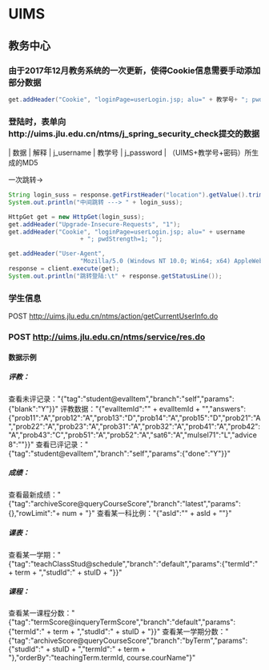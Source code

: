 # UIMS
## 教务中心

### 由于2017年12月教务系统的一次更新，使得Cookie信息需要手动添加部分数据
```java
get.addHeader("Cookie", "loginPage=userLogin.jsp; alu=" + 教学号+ "; pwdStrength=1;")
```

### 登陆时，表单向http://uims.jlu.edu.cn/ntms/j_spring_security_check提交的数据
| 数据 | 解释
| j_username | 教学号
| j_password | （UIMS+教学号+密码）所生成的MD5

一次跳转-> 
```java
String login_suss = response.getFirstHeader("location").getValue().trim().split(";")[0];
System.out.println("中间跳转 ---> " + login_suss);

HttpGet get = new HttpGet(login_suss);
get.addHeader("Upgrade-Insecure-Requests", "1");
get.addHeader("Cookie", "loginPage=userLogin.jsp; alu=" + username
					+ "; pwdStrength=1; ");

get.addHeader("User-Agent",
					"Mozilla/5.0 (Windows NT 10.0; Win64; x64) AppleWebKit/537.36 (KHTML, like Gecko) Chrome/63.0.3239.84 Safari/537.36");
response = client.execute(get);
System.out.println("跳转登陆:\t" + response.getStatusLine());
```

### 学生信息
POST http://uims.jlu.edu.cn/ntms/action/getCurrentUserInfo.do


### POST  http://uims.jlu.edu.cn/ntms/service/res.do 
#### 数据示例

##### 评教：
  查看未评记录："{\"tag\":\"student@evalItem\",\"branch\":\"self\",\"params\":{\"blank\":\"Y\"}}"
  评教数据："{\"evalItemId\":\"" + evalItemId
						+ "\",\"answers\":{\"prob11\":\"A\",\"prob12\":\"A\",\"prob13\":\"D\",\"prob14\":\"A\",\"prob15\":\"D\",\"prob21\":\"A\",\"prob22\":\"A\",\"prob23\":\"A\",\"prob31\":\"A\",\"prob32\":\"A\",\"prob41\":\"A\",\"prob42\":\"A\",\"prob43\":\"C\",\"prob51\":\"A\",\"prob52\":\"A\",\"sat6\":\"A\",\"mulsel71\":\"L\",\"advice8\":\"\"}}"
  查看已评记录："{\"tag\":\"student@evalItem\",\"branch\":\"self\",\"params\":{\"done\":\"Y\"}}"

##### 成绩：
  查看最新成绩："{\"tag\":\"archiveScore@queryCourseScore\",\"branch\":\"latest\",\"params\":{},\"rowLimit\":"+ num + "}"
  查看某一科比例："{\"asId\":\"" + asId + "\"}"
 
##### 课表：
  查看某一学期："{\"tag\":\"teachClassStud@schedule\",\"branch\":\"default\",\"params\":{\"termId\":" + term
					+ ",\"studId\":" + stuID + "}}"
##### 课程：
  查看某一课程分数："{\"tag\":\"termScore@inqueryTermScore\",\"branch\":\"default\",\"params\":{\"termId\":"
					+ term + ",\"studId\":" + stuID + "}}"
  查看某一学期分数："{\"tag\":\"archiveScore@queryCourseScore\",\"branch\":\"byTerm\",\"params\":{\"studId\":"
					+ stuID + ",\"termId\":" + term + "},\"orderBy\":\"teachingTerm.termId, course.courName\"}"
       
